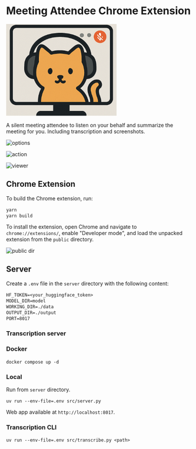 # Meeting Attendee Chrome Extension

<img src="chrome-extension/public/attendee.png" alt="logo" width="300">

A silent meeting attendee to listen on your behalf and summarize the meeting for you. Including transcription and screenshots.

<img src="https://i.imgur.com/sjcaKpK.png" alt="options" width="300">

![action](https://i.imgur.com/Te24EaU.gif)

![viewer](https://i.imgur.com/L35sLNI.gif)

## Chrome Extension

To build the Chrome extension, run:

```shell
yarn
yarn build
```

To install the extension, open Chrome and navigate to `chrome://extensions/`, enable "Developer mode", and load the unpacked extension from the `public` directory.

<img src="https://i.imgur.com/IozCst5.png" alt="public dir" width="300">

## Server

Create a `.env` file in the `server` directory with the following content:

```env
HF_TOKEN=<your_huggingface_token>
MODEL_DIR=model
WORKING_DIR=./data
OUTPUT_DIR=./output
PORT=8017
``` 

### Transcription server

### Docker

```shell
docker compose up -d
```

### Local

Run from `server` directory.

```shell
uv run --env-file=.env src/server.py
```

Web app available at `http://localhost:8017`.

### Transcription CLI

```shell
uv run --env-file=.env src/transcribe.py <path>
```
